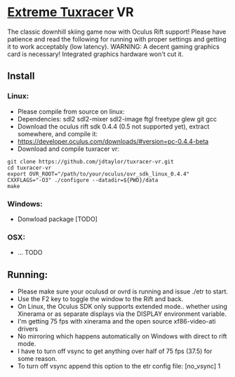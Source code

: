 # [Extreme Tuxracer](http://sourceforge.net/projects/extremetuxracer/) VR 

The classic downhill skiing game now with Oculus Rift support!  Please have patience and read the following for running with proper settings and getting it to work acceptably (low latency).  WARNING: A decent gaming graphics card is necessary!  Integrated graphics hardware won't cut it.

## Install

### Linux:
* Please compile from source on linux:
* Dependencies: sdl2 sdl2-mixer sdl2-image ftgl freetype glew git gcc
* Download the oculus rift sdk 0.4.4 (0.5 not supported yet), extract somewhere, and compile it:
 * https://developer.oculus.com/downloads/#version=pc-0.4.4-beta
* Download and compile tuxracer vr:
 ```
git clone https://github.com/jdtaylor/tuxracer-vr.git
cd tuxracer-vr
export OVR_ROOT="/path/to/your/oculus/ovr_sdk_linux_0.4.4"
CXXFLAGS="-O3" ./configure --datadir=${PWD}/data
make
 ```
### Windows:
* Donwload package [TODO]

### OSX:
* ... TODO

## Running:
* Please make sure your oculusd or ovrd is running and issue ./etr to start.
* Use the F2 key to toggle the window to the Rift and back.
* On Linux, the Oculus SDK only supports extended mode.. whether using Xinerama or as separate displays via the DISPLAY environment variable.
 * I'm getting 75 fps with xinerama and the open source xf86-video-ati drivers
  * No mirroring which happens automatically on Windows with direct to rift mode.
 * I have to turn off vsync to get anything over half of 75 fps (37.5) for some reason.  
 * To turn off vsync append this option to the etr config file: [no_vsync] 1


